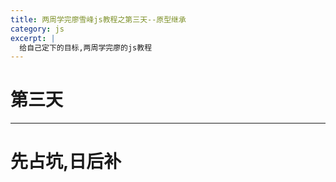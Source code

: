 ```yaml
---
title: 两周学完廖雪峰js教程之第三天--原型继承
category: js
excerpt: |
  给自己定下的目标,两周学完廖的js教程
---
```



# 第三天

-------


# 先占坑,日后补
